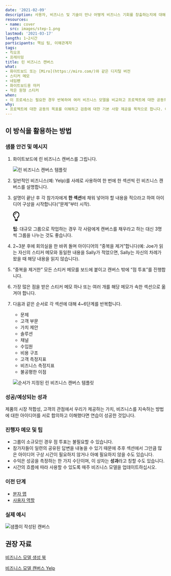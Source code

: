 ```yaml
---
date: '2021-02-09'
description: 사용자, 비즈니스 및 기술이 만나 어떻게 비즈니스 기회를 창출하는지에 대해 “간략하게” 요약합니다.
resources:
- name: cover
  src: images/step-1.png
lastmod: '2021-03-17'
length: 1~2시간
participants: 핵심 팀, 이해관계자
tags:
- 킥오프
- 프레이밍
title: 린 비즈니스 캔버스
what:
- 화이트보드 또는 [Miro](https://miro.com/)와 같은 디지털 버전
- 스티커 메모
- 네임펜
- 화이트보드용 마커
- 작은 원형 스티커
when:
- 이 프로세스는 필요한 경우 반복하여 여러 비즈니스 모델을 비교하고 프로젝트에 대한 공동의 목표를 이해할 수 있습니다. 킥오프 시 수행하여 검증에 대한 기본 사항을 제공할 수 있습니다. 또는 D&F 마지막에 학습한 내용을 요약합니다.
why:
- 프로젝트에 대한 공동의 목표를 이해하고 검증에 대한 기본 사항 제공을 목적으로 합니다. 이 방법은 기존 비즈니스 모델의 경우 기회를 식별하거나 미래 비즈니스 모델의 경우 잠재적인 솔루션에 대한 전체적인 시각을 얻기 위해 수행할 수 있습니다.
---
```


<h2 id="how-to-use-this-method">이 방식을 활용하는
방법</h2>

<div class="bg-gray-dark p-lg-5 p-3 mb-4"><div
class="col-lg-9"><h3
id="sample-agenda--prompts">샘플 안건 및 메시지</h3>

<ol>

<li>

<p>화이트보드에 린 비즈니스 캔버스를 그립니다.</p>

<p><img
src="https://tanzu.vmware.com/developer/practices/lean-business-canvas/images/step-1.png"
alt="린 비즈니스 캔버스 템플릿"  /></p>

</li>

<li>

<p>일반적인 비즈니스(예: Yelp)를 사례로 사용하여 한 번에 한 섹션씩 린 비즈니스 캔버스를
설명합니다.</p>

</li>

<li>

<p>설명이 끝난 후 각 참가자에게 <strong>한 섹션</strong>에 채워 넣어야 할
내용을 적으라고 하여 아이디어 구상을 시작합니다(“문제”부터 시작).</p>

<div class="callout td-box--gray-darkest p-3 my-5
border-bottom border-right border-left border-top row"><div
class="col-1 row align-items-center
justify-content-center"><svg height="30"
aria-hidden="true" focusable="false"
data-prefix="far" data-icon="lightbulb"
role="img" xmlns="http://www.w3.org/2000/svg"
viewBox="0 0 352 512" class="svg-inline--fa
fa-lightbulb"><path fill="currentColor"
d="M176 80c-52.94 0-96 43.06-96 96 0 8.84 7.16 16 16 16s16-7.16
16-16c0-35.3 28.72-64 64-64 8.84 0 16-7.16 16-16s-7.16-16-16-16zM96.06
459.17c0 3.15.93 6.22 2.68 8.84l24.51 36.84c2.97 4.46 7.97 7.14 13.32
7.14h78.85c5.36 0 10.36-2.68 13.32-7.14l24.51-36.84c1.74-2.62 2.67-5.7
2.68-8.84l.05-43.18H96.02l.04 43.18zM176 0C73.72 0 0 82.97 0 176c0
44.37 16.45 84.85 43.56 115.78 16.64 18.99 42.74 58.8 52.42
92.16v.06h48v-.12c-.01-4.77-.72-9.51-2.15-14.07-5.59-17.81-22.82-64.77-62.17-109.67-20.54-23.43-31.52-53.15-31.61-84.14-.2-73.64
59.67-128 127.95-128 70.58 0 128 57.42 128 128 0 30.97-11.24
60.85-31.65 84.14-39.11 44.61-56.42 91.47-62.1 109.46a47.507 47.507 0
0 0-2.22 14.3v.1h48v-.05c9.68-33.37 35.78-73.18 52.42-92.16C335.55
260.85 352 220.37 352 176 352 78.8 273.2 0 176 0z"
class=""></path></svg></div><div
class="col-11"><p><strong>팁</strong>:
대규모 그룹으로 작업하는 경우 각 사람에게 캔버스를 채우라고 하는 대신 3명씩 그룹을 나누는 것도
좋습니다.</p></div></div>

</li>

<li>

<p>2~3분 후에 회의실을 한 바퀴 돌며 아이디어의 “중복을 제거”합니다(예: Joe가 읽는 자신의 스티커 메모와
동일한 내용을 Sally가 적었으면, Sally는 자신의 차례가 왔을 때 해당 내용을 읽지 않습니다).</p>

</li>

<li>

<p>“중복을 제거한” 모든 스티커 메모를 보드에 붙이고 캔버스 밖에 “점 투표”를 진행합니다.</p>

</li>

<li>

<p>가장 많은 점을 받은 스티커 메모 하나 또는 여러 개를 해당 메모가 속한 섹션으로 옮겨야
합니다.</p>

</li>

<li>

<p>다음과 같은 순서로 각 섹션에 대해 4~6단계를 반복합니다.</p>

<ul>

<li>문제</li>

<li>고객 부문</li>

<li>가치 제안</li>

<li>솔루션</li>

<li>채널</li>

<li>수입원</li>

<li>비용 구조</li>

<li>고객 측정지표</li>

<li>비즈니스 측정지표</li>

<li>불공평한 이점</li>

</ul>

<p><img
src="https://tanzu.vmware.com/developer/practices/lean-business-canvas/images/step-7.png"
alt="순서가 지정된 린 비즈니스 캔버스 템플릿"  /></p>

</li>

</ol>

</div></div>

<div class="bg-gray-dark p-lg-5 p-3 mb-4"><div
class="col-lg-9"><h3
id="successexpected-outcomes">성공/예상되는 성과</h3>

<p>제품의 시장 적합성, 고객의 관점에서 우리가 제공하는 가치, 비즈니스를 지속하는 방법에 대한 아이디어를 서로
합의하고 이해했다면 연습이 성공한 것입니다.</div></div>

<div class="bg-gray-dark p-lg-5 p-3 mb-4"><div
class="col-lg-9"><h3
id="facilitator-notes--tips">진행자 메모 및 팁</h3>

<ul>

<li>그룹이 소규모인 경우 점 투표는 불필요할 수 있습니다.</li>

<li>참가자들이 일련의 공유된 답변을 내놓을 수 있기 때문에 추후 섹션에서 그만큼 많은 아이디어 구상 시간이
필요하지 않거나 아예 필요하지 않을 수도 있습니다.</li>

<li>수익은 성공을 측정하는 한 가지 수단이며, 이 상자는
<strong>성과</strong>라고 칭할 수도 있습니다.</li>

<li>시간의 흐름에 따라 사용할 수 있도록 매주 비즈니스 모델을 업데이트하십시오.</li>

</ul>

</div></div>

<div class="bg-gray-dark p-lg-5 p-3 mb-4"><div
class="col-lg-9"><h3 id="preceding">이전
단계</h3>

<ul>

<li><a
href="https://tanzu.vmware.com/developer/practices/molecule-map">분자
맵</a></li>

<li><a
href="https://tanzu.vmware.com/developer/practices/personas">사용자
역할</a></li>

</ul>

</div></div>

<div class="bg-gray-dark p-lg-5 p-3 mb-4"><div
class="col-lg-9"><h3
id="real-world-examples">실제 예시</h3>

<p><img
src="https://tanzu.vmware.com/developer/practices/lean-business-canvas/images/example-1.jpg"
alt="샘플이 작성된 캔버스"  /></p>

<h2 id="recommended-reading">권장 자료</h2>

<p><a
href="https://www.strategyzer.com/books/business-model-generation"
target="_blank" rel="nofollow">비즈니스 모델 생성
북</a><br>

<a
href="https://www.innovationtactics.com/business-model-canvas-yelp/"
target="_blank" rel="nofollow">비즈니스 모델 캔버스
Yelp</a></p>

</div></div>